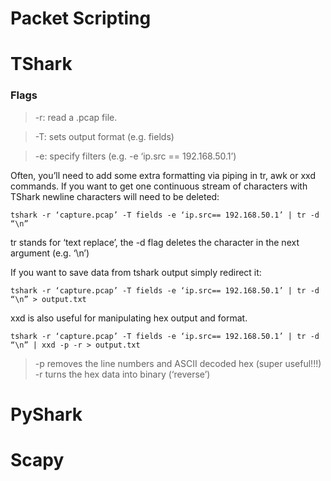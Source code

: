 # Packet Scripting

# TShark

### Flags
>-r: read a .pcap file.


>-T: sets output format (e.g. fields)


>-e: specify filters (e.g. -e ‘ip.src == 192.168.50.1’)

Often, you’ll need to add some extra formatting via piping in tr, awk or xxd commands. If you want to get one continuous stream of characters with TShark newline characters will need to be deleted:

```tshark -r ‘capture.pcap’ -T fields -e ‘ip.src== 192.168.50.1’ | tr -d “\n”```

tr stands for ‘text replace’, the -d flag deletes the character in the next argument (e.g. ‘\n’)

If you want to save data from tshark output simply redirect it:

```tshark -r ‘capture.pcap’ -T fields -e ‘ip.src== 192.168.50.1’ | tr -d “\n” > output.txt```

xxd is also useful for manipulating hex output and format. 

```tshark -r ‘capture.pcap’ -T fields -e ‘ip.src== 192.168.50.1’ | tr -d “\n” | xxd -p -r > output.txt```

>-p removes the line numbers and ASCII decoded hex (super useful!!!) 
>-r turns the hex data into binary (‘reverse’)


# PyShark

# Scapy
